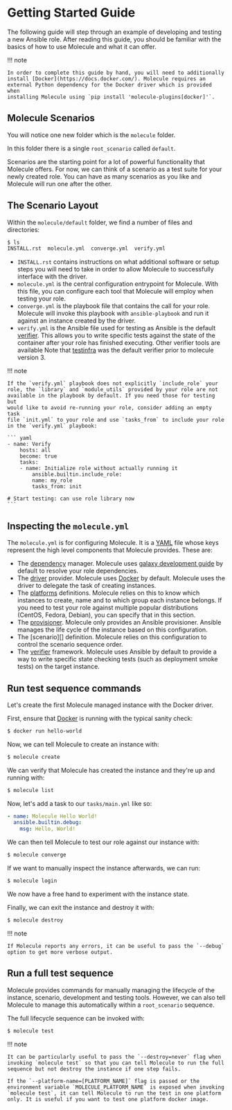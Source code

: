 # Getting Started Guide

The following guide will step through an example of developing and
testing a new Ansible role. After reading this guide, you should be
familiar with the basics of how to use Molecule and what it can offer.

!!! note

    In order to complete this guide by hand, you will need to additionally
    install [Docker](https://docs.docker.com/). Molecule requires an
    external Python dependency for the Docker driver which is provided when
    installing Molecule using `pip install 'molecule-plugins[docker]'`.

## Molecule Scenarios

You will notice one new folder which is the `molecule` folder.

In this folder there is a single `root_scenario` called `default`.

Scenarios are the starting point for a lot of powerful functionality
that Molecule offers. For now, we can think of a scenario as a test
suite for your newly created role. You can have as many scenarios as you
like and Molecule will run one after the other.

## The Scenario Layout

Within the `molecule/default` folder, we find a number of files and
directories:

```bash
$ ls
INSTALL.rst  molecule.yml  converge.yml  verify.yml
```

- `INSTALL.rst` contains instructions on what additional software or
  setup steps you will need to take in order to allow Molecule to
  successfully interface with the driver.
- `molecule.yml` is the central configuration entrypoint for Molecule.
  With this file, you can configure each tool that Molecule will
  employ when testing your role.
- `converge.yml` is the playbook file that contains the call for your
  role. Molecule will invoke this playbook with `ansible-playbook` and
  run it against an instance created by the driver.
- `verify.yml` is the Ansible file used for testing as Ansible is the
  default [verifier](configuration.md#verifier). This allows you to
  write specific tests against the state of the container after your
  role has finished executing. Other verifier tools are available
  Note that [testinfra](https://testinfra.readthedocs.io/en/latest/) was the default verifier prior to molecule version 3.

!!! note

    If the `verify.yml` playbook does not explicitly `include_role` your
    role, the `library` and `module_utils` provided by your role are not
    available in the playbook by default. If you need those for testing but
    would like to avoid re-running your role, consider adding an empty task
    file `init.yml` to your role and use `tasks_from` to include your role
    in the `verify.yml` playbook:

    ``` yaml
    - name: Verify
        hosts: all
        become: true
        tasks:
        - name: Initialize role without actually running it
            ansible.builtin.include_role:
            name: my_role
            tasks_from: init

    # Start testing: can use role library now
    ```

## Inspecting the `molecule.yml`

The `molecule.yml` is for configuring Molecule. It is a
[YAML](https://yaml.org/) file whose keys represent the high level
components that Molecule provides. These are:

- The [dependency](configuration.md#dependency) manager. Molecule
  uses [galaxy development guide]
  by default to resolve your role dependencies.
- The [driver](configuration.md#driver) provider. Molecule uses
  [Docker](https://docs.docker.com/) by default. Molecule uses the
  driver to delegate the task of creating instances.
- The [platforms](configuration.md#platforms) definitions. Molecule
  relies on this to know which instances to create, name and to which
  group each instance belongs. If you need to test your role against
  multiple popular distributions (CentOS, Fedora, Debian), you can
  specify that in this section.
- The [provisioner](configuration.md#provisioner). Molecule only
  provides an Ansible provisioner. Ansible manages the life cycle of
  the instance based on this configuration.
- The [scenario][] definition.
  Molecule relies on this configuration to control the scenario
  sequence order.
- The [verifier](configuration.md#verifier) framework. Molecule
  uses Ansible by default to provide a way to write specific state
  checking tests (such as deployment smoke tests) on the target
  instance.

## Run test sequence commands

Let's create the first Molecule managed instance with the Docker
driver.

First, ensure that [Docker](https://docs.docker.com/) is running with
the typical sanity check:

```bash
$ docker run hello-world
```

Now, we can tell Molecule to create an instance with:

```bash
$ molecule create
```

We can verify that Molecule has created the instance and they're up and
running with:

```bash
$ molecule list
```

Now, let's add a task to our `tasks/main.yml` like so:

```yaml
- name: Molecule Hello World!
  ansible.builtin.debug:
    msg: Hello, World!
```

We can then tell Molecule to test our role against our instance with:

```bash
$ molecule converge
```

If we want to manually inspect the instance afterwards, we can run:

```bash
$ molecule login
```

We now have a free hand to experiment with the instance state.

Finally, we can exit the instance and destroy it with:

```bash
$ molecule destroy
```

!!! note

    If Molecule reports any errors, it can be useful to pass the `--debug`
    option to get more verbose output.

## Run a full test sequence

Molecule provides commands for manually managing the lifecycle of the
instance, scenario, development and testing tools. However, we can also
tell Molecule to manage this automatically within a
`root_scenario` sequence.

The full lifecycle sequence can be invoked with:

```bash
$ molecule test
```

!!! note

    It can be particularly useful to pass the `--destroy=never` flag when
    invoking `molecule test` so that you can tell Molecule to run the full
    sequence but not destroy the instance if one step fails.

    If the `--platform-name=[PLATFORM_NAME]` flag is passed or the
    environment variable `MOLECULE_PLATFORM_NAME` is exposed when invoking
    `molecule test`, it can tell Molecule to run the test in one platform
    only. It is useful if you want to test one platform docker image.

[galaxy development guide]: https://docs.ansible.com/ansible/latest/galaxy/dev_guide.html
